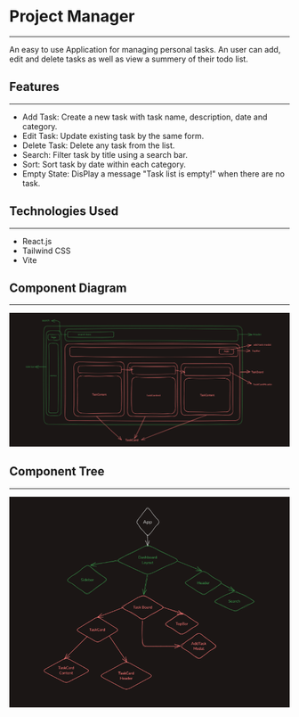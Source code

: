 # Project Manager
___

An easy to use Application for managing personal tasks. An user can add, edit and delete tasks as well as view a summery of their todo list.

## Features
___
- Add Task: Create a new task with task name, description, date and category.
- Edit Task: Update existing task by the same form.
- Delete Task: Delete any task from the list.
- Search: Filter task by title using a search bar.
- Sort: Sort task by date within each category.
- Empty State: DisPlay a message "Task list is empty!" when there are no task.

## Technologies Used
___
- React.js
- Tailwind CSS
- Vite

## Component Diagram
___
![The San Juan Mountains are beautiful!](./src/assets/Project-Manager-Diagram.PNG "Component Diagram")

## Component Tree
___
![The San Juan Mountains are beautiful!](./src/assets/Project-Manager-Component-Structure.PNG "Component Tree")

